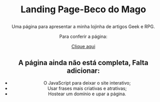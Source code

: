 # <div align="center"> Landing Page-Beco do Mago </p>

<div align="center"> Uma página para apresentar a minha lojinha de artigos Geek e RPG. </p>

<div align="center"> Para conferir a página: </p>

<p align="center"><a href="https://dillikel.github.io/Landing-Page-Beco-do-Mago/" target="_blank">Clique aqui</a></p>


## A página ainda não está completa, Falta adicionar:

- O JavaScript para deixar o site interativo;
- Usar frases mais criativas e atrativas;
- Hostear um domínio e upar a página.
